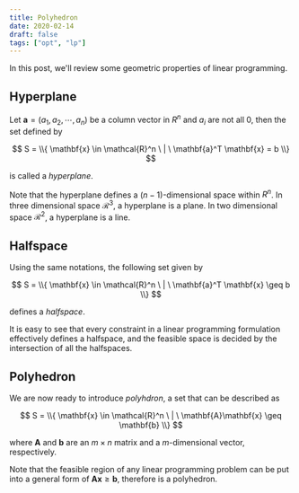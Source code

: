 ```yaml
---
title: Polyhedron
date: 2020-02-14
draft: false
tags: ["opt", "lp"]
---
```


In this post, we'll review some geometric properties of linear programming.

## Hyperplane

Let $\mathbf{a} = (a_1, a_2, \cdots, a_n)$ be a column vector in $R^n$ and $a_i$ are not all 0, then the set defined by

$$
S = \\{ \mathbf{x} \in \mathcal{R}^n \ | \ \mathbf{a}^T \mathbf{x} = b \\}
$$

is called a *hyperplane*.

Note that the hyperplane defines a $(n-1)$-dimensional space within $R^n$.
In three dimensional space $\mathcal{R}^3$, a hyperplane is a plane.
In two dimensional space $\mathcal{R}^2$, a hyperplane is a line.

## Halfspace

Using the same notations, the following set given by

$$
S = \\{ \mathbf{x} \in \mathcal{R}^n \ | \ \mathbf{a}^T \mathbf{x} \geq b \\}
$$

defines a *halfspace*.

It is easy to see that every constraint in a linear programming formulation effectively defines a halfspace, and the feasible space is decided by the intersection of all the halfspaces.

## Polyhedron

We are now ready to introduce *polyhdron*, a set that can be described as

$$
S = \\{ \mathbf{x} \in \mathcal{R}^n \ | \ \mathbf{A}\mathbf{x} \geq \mathbf{b} \\}
$$

where $\mathbf{A}$ and $\mathbf{b}$ are an $m \times n$ matrix and a $m$-dimensional vector, respectively.

Note that the feasible region of any linear programming problem can be put into a general form of $\mathbf{A}\mathbf{x} \geq \mathbf{b}$, therefore is a polyhedron.
